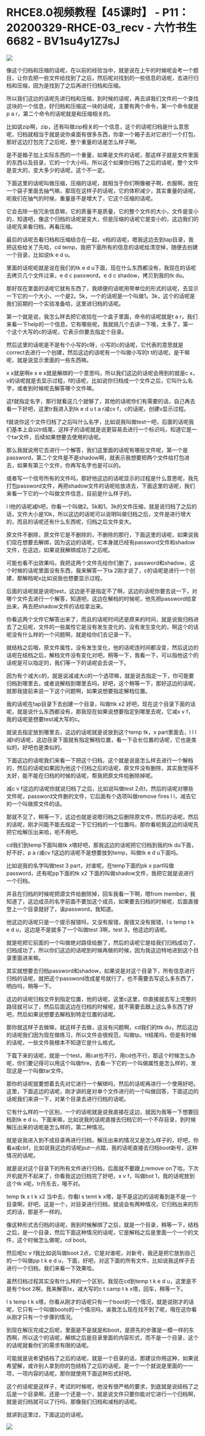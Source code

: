 # RHCE8.0视频教程【45课时】 - P11：20200329-RHCE-03_recv - 六竹书生6682 - BV1su4y1Z7sJ

![](img/a064deff7ff39bdb4f7b3bb943abb7e9_0.png)

像这个归档和压缩的话呢，在以前的经验当中，就是说在上午的时候呢会考一个题目，让你去把一些文件给找到了之后，然后呢对找到的一些信息的话呢，去进行归档和压缩，因为是找到了之后再进行归档和压缩。

所以我们这边的话呢先讲归档和压缩，到时候的话呢，再去讲我们文件的一个查找这块的一个信息，好归档和压缩这一块的话呢，主要有两个命令，第一个命令就是p a r，第二个命令的话呢就是和压缩相关的。

比如说zip啊，zip，还有叫做zip相关的一个信息，这个的话呢归档是什么意思呢，归档就相当于就是说你桌面有很多东西，你拿一个箱子去对它进行一个打包，那好这边打包完了之后呢，整个重量的话是怎么样子啊。

是不是箱子加上实际东西的一个重量，如果是文件的话呢，那这样子就是文件里面的东西以及目录，它的一个大小吗，所以这个如果你归档了之后的话呢，整个文件是变大的，变大多少的话呢，这个不一定。

下面这里的话呢叫做压缩，压缩的话呢，就相当于你们啊像被子啊，衣服啊，放在一个袋子里面去抽气嘛，那现在这样子的话呢，它的体积减少，其实重量的话呢，呃我们在抽气的时候，重量是不是增大了，它这个压缩的话呢。

它会去除一些冗余信息嘛，它的质量不是质量，它的整个文件的大小，文件是变小的，知道吧，像这个归档的话呢是变大，但是压缩的话呢它是变小的，这边我们的话呢先来看归档，再看压缩。

最后的话呢去看归档和压缩结合在一起，v档的话呢，嗯我这边去到tap目录，我把这些给关了先哈，cd temp，我把下面所有的信息的话呢给清空掉，随便去创建一个目录，比如说tk e d u。

里面的话呢呃就是说在我们的tk e d u下面，现在什么东西都没有，我现在的话呢去拷贝几个文件过来，e d c password，e d c shadow，拷贝到我的tk du。

那好现在里面的话呢它就有东西了，我顺便的话呢用带单位的形式的话呢，去显示一下它的一个大小，一个是2。5k，一个的话呢是一个叫做1。3k，这个的话呢是我们前期的一个实验准备哈，这里进归档的话呢。

第一个就是说，我怎么样去把它收拾在一个盒子里面，命令的话呢就是t a r，我们来看一下help的一个信息，它有哪些呢，我就挑几个去讲一下哦，太多了，第一个这个大写的c的话呢，它表示你要去指定个目录。

然后这里的话呢是不是有个小写的c呀，小写的c的话呢，它代表的意思就是correct去进行一个创建，然后这边的话呢有一个叫做小写的t t的话呢，是干嘛呢，就是说显示里面的一些东西嘛。

x x就是啊e x e x就是解绑的一个意思吗，所以我们这边的话呢会用到的就是c x，v的话呢就是去显示过程，f的话呢，比如说你归档成一个文件之后，它叫什么名字，或者到时候呢去解答哪个文件嘛。

这f就指定名字，那行就看这几个就够了，其他的话呢你们有需要的话，自己再去看一下好吧，这里tr我进入到tk e d u t a r减cv f，c的话呢，创建v显示过程。

f就说你这个文件归档了之后叫什么名字，比如说我叫做test一吧，后面的话呢我们基本上会以tr结尾，这样子的话呢就是说更容易去进行一个标识吗，知道它是一个tar文件，后续如果想要去使用的话呢。

那么我就说用它去进行一个解答，我们这里面的话呢有哪些文件呢，第一个是password，第二个文件是不是shadow啊，就表示我想要把两个文件给打包进去，如果有第三个文件，你再写名字也是可以的。

或者写一个信号所有的文件吗，那好他这边的话呢显示的过程是什么意思呢，我先打包password文件，再把shadow文件的话呢给放进去，下面这里的话呢，我们来看一下它的一个叫做文件信息，目前是什么样子的。

l l他的话呢减h吧，你看一个叫做2。5k和1。3k的文件压缩，就是说归档了之后的话，文件大小是10k，所以这边的话呢可以说明叫做归档之后，文件是进行增大的，而且的话呢还有什么东西呢，归档之后文件变大。

原文件不删除，原文件它是不删除的，不删除的那行，下面这里的话呢，如果说我们现在想要去解绑，因为这边的话呢，它本身就已经有password文件和shadow文件，在这边，如果说我解绑成功了之后呢。

可能也看不出效果吗，我把这两个文件先给你们删了，password和shadow，这个时候的话呢里面没有东西，我来解答一下ta 2刚才说了，c的话呢是进行一个创建，那解档呢x比如说我也想要显示过程。

后面的话呢就是说呃test，这边是不是指定不了啊，这边的话呢你要去说一下，对哪个文件去进行一个解答，知道吧，这边在解档的时候呢，他先把password给拿出来，再去把shadow文件的话给拿出来。

你看这两个文件它解答出来了，而且的话呢时间还是原来的时间，就是说我归档进去了之后呢，文件的一些属性它是没有发生变化的，没有发生变化的，啊这个的话呢没有什么样的一个问题啊，就是给你们去记录一下。

就结档之后哦，原文件属性，没有发生变化，他的话呢连时间都没变，然后这边的话呢在结档之后，解档文件没有变化对吧，稍等一下，我看一下，可以指他这个的话呢是可以指定的，我们等一下的话呢会去说一下。

因为有个减大c的，就是说减减大c的一个选项嘛，就是说去指定一下，你可能要归档到哪里去，或者说解档到哪里去吗，好吧，这个稍等一下，那好这边的话呢，就那我提前来说一下这个问题啊，如果说想要指定解档位置。

我的话呢在tap目录下去创建一个目录，叫做ttk x2 好吧，现在这个目录下面的话呢，就是说什么东西都没有，那我现在如果说想要指定到哪里去呢，它减x v f，我的话呢是想要test减大写的c。

就说去指定放到哪里去，这边的话呢就是说放到这个temp tk，x part里面去，l l l减h的话呢，这边目录下面就有指定解档位置，看一下会长位置的话呢，它也是类似的，好吧也是类似的。

下面这边的话呢我们来看一下把这个归档，这个就是说是怎么样去进行一个解档的，然后的话呢如果因为他这个归档之后的话呢，原文件没有删除，其实我觉得不太好，能不能在归档的时候的话呢，帮我把原文件给删除掉呢。

减c v f这边的话呢你就说归档了之后，比如说叫做test 2点t，然后的话呢对哪些文件呢，password文件删的文件，它后面有个选项叫做remove fires l l，减去它的一个叫做原文件的话。

那就不见了，稍等一下，这边也就是说嗯归档之后删除原文件，然后的话呢，然后的话呢，刚才问能不能去指定一下它归档的一个位置吗，那你看呃我这边的话呢先把它给解压出来哈，呃不用吧。

cd我们到temp下面叫做tk x塔好吧，那我这边的话呢把它归档到我的tk du下面，好不好，p a r减cv f这边的话呢不是想要放到temp，叫做tk e d u下面吗。

比如说我的名字叫做test 3 part，对谁呢，在temp下面的pk x part叫做password，还有呢pp下面的tk x2 下面的叫做shadow文件，我把它就是说进行一个归档。

并且在归档的时候呢把源文件给删除掉，回车我看一下啊，嗯from member，我知道了，这边成员的名字前面不要加这个成员，如果要去归档的时候呢，后面直接登上一个目录就好了，诶password，我知道。

他这边的话呢只是一个提示报错吗，又没有报错，报错又没有报错，l s temp t k e d u，这边是不是就多了一个叫做test 3啊，test 3，他这边的话呢。

就是呃把它前面的一个叫做绝对路径给删了，然后的话呢它是给我们归档成功了，归档成功了，所以你们这边的话呢到时候再做的时候，因为我这边特地进到这个目录里面进来嘛。

其实就想要去归档password和shadow，如果说是对这个目录下，所有信息进行归档的话呢，就把这个password改成星号就行了，也不需要去写这么多东西了，明白吗，稍等一下。

这边的话呢归档文件到指定位置，他的话呢，这里c这里，你直接就去写上完整的路径就可以了，然后后面这边在归档的时候呢，就不需要去跟上这么多东西了好吧，然后如果说想要去解档到特定位置的话呢。

那你就这样子去做嘛，就这样子去做，这没有问题啊，cd我们的ttk du，然后这边的话呢我们因为现在做练习，所以文件会很规范，叫做tp。tt结尾吗，但是有时候的话呢，一些文件我根本不知道它是什么格式。

下载下来的话呢，就是一个test，用cat也不行，用cd也不行，那这个时候怎么办呢，你们要记得可以用这个叫做fire，去看一下它的一个叫做属性是怎么样的，发现这是一个叫做tar文件。

那你的话呢就要想着去先对它进行一个解绑吗，然后的话呢再进行一个使用好吧，这里，下面这边的话呢，刚才讲的是对单个文件进行的一个叫做回答，下面这边的话呢我们来讲一下，对某个目录去进行归档的话呢。

它有什么样的一个区别，一个的话呢就是说我直接在这边，就因为我等一下想要回档到tk e d u，下面来嘛，比如说我的话呢直接去归档它的一个不存目录，到时候解压出来的话呢是怎么样的，第二种情况。

就是说我进入到不成目录再进行归档，解压出来的情况又是怎么样子的，好吧，你看a减cbf，比如说我这边的话呢put一点踏，我的话呢直接去归档boot新号，这种情况的话呢。

就是说对这个目录下的所有文件进行归档，后面就不要跟上remove on了哈，下次开机就开不起来了，你看我这边归档完了好吧，x v f，叫做bot 1，我的话呢放到这个tk x呃，tr丹东去，哦不对。

temp tk x t k x2 当中去，你看l s temt k x塔，是不是这边的话呢看到是不是一个目录啊，好吧，这是一个，对目录进行归档，就说会有两种情况，它归档出来的形式的话，那是不一样的。

像这种形式去归档的话呢，我到时候解绑了之后，就是一个目录，稍等一下，结档之后，是一个目录，然后下面这种情况的话呢，它是解档之后是里面一个一个的文件，这个时候怎么做呢，cd boot。

然后呢tc v f我比如说叫做boot 2点，它是对谁呢，对新号，我还是把它放到自己的一个叫做pp t k e d u，下面，好吧，对这下面的所有文件，比如说我这样子去进行一个归档，我们来看一下效果哈。

虽然归档过程其实没有什么样的一个区别，我现在cd到temp t k e d u，这里是不是有个bot 2啊，我来解答tx，减大写的c t camp t k x塔，回车，稍等一下。

l s temp t k x塔，你看从刚才的话呢只有一个boot的一个情况，就是说刚才的话呢，它只有一个叫做boots的一个情况吗，诶我怎么现在找不到了呢，哦在这你看从刚才只有一个步骤的情况。

到现在解压完成之后呢，里面是不是就是和boot，是原先的步骤是一模一样的东西啊，所以这个的话呢，解绑之后是目录里面的内容形式，而不是一个目录，这个的话呢就看你们的需求有限的话呢。

可能就是说希望结档了之后的话呢，就是一个目录的话，那建议你用这种，如果说希望解，或许别人拿到你的包结档了之后的话呢，是一个一个就说是里面的一一项，一项内容的话呢，那你就使用下面这种形式好吧。

这个的话呢是这样子，考试的时候呢，他没有很严格的要求，到底就是说结档了之后是一个目录啊，还是一个还是一个，就是说文件只要你能对它进行一个归档啊，就是说归档就可以了行吗，那像我们归档和减档的话呢。

就讲到这里过，下面这边的话呢。

![](img/a064deff7ff39bdb4f7b3bb943abb7e9_2.png)